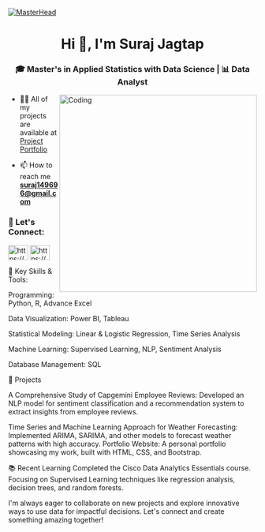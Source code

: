 [![MasterHead](https://klaxos.com/wp-content/uploads/2017/12/manufacturing-Industrialist.jpg)](https://rishavchanda.io)
<h1 align="center">Hi 👋, I'm Suraj Jagtap</h1>
<h3 align="center">🎓 Master's in Applied Statistics with Data Science | 📊 Data Analyst</h3>
<img align="right" alt="Coding" width="400" src="https://indoanalytica.com/static/images/data-science-5.gif">

- 👨‍💻 All of my projects are available at [Project Portfolio](https://suraj149696.github.io/Suraj-Data-Analyst/)

- 📫 How to reach me **suraj149696@gmail.com**

<h3 align="left">💬 Let's Connect:</h3>
<p align="left">
<a href="https://linkedin.com/in/https://www.linkedin.com/in/suraj-jagtap-data-analyst/" target="blank"><img align="center" src="https://raw.githubusercontent.com/rahuldkjain/github-profile-readme-generator/master/src/images/icons/Social/linked-in-alt.svg" alt="https://www.linkedin.com/in/suraj-jagtap-data-analyst/" height="30" width="40" /></a>
<a href="https://instagram.com/https://www.instagram.com/suraj_2026__/" target="blank"><img align="center" src="https://raw.githubusercontent.com/rahuldkjain/github-profile-readme-generator/master/src/images/icons/Social/instagram.svg" alt="https://www.instagram.com/suraj_2026__/" height="30" width="40" /></a>
</p>

🌟 Key Skills & Tools:

Programming: Python, R, Advance Excel

Data Visualization: Power BI, Tableau

Statistical Modeling: Linear & Logistic Regression, Time Series Analysis

Machine Learning: Supervised Learning, NLP, Sentiment Analysis

Database Management: SQL


🚀 Projects

A Comprehensive Study of Capgemini Employee Reviews: Developed an NLP model for sentiment classification and a recommendation system to extract insights from employee reviews.

Time Series and Machine Learning Approach for Weather Forecasting: Implemented ARIMA, SARIMA, and other models to forecast weather patterns with high accuracy.
Portfolio Website: A personal portfolio showcasing my work, built with HTML, CSS, and Bootstrap.


📚 Recent Learning
Completed the Cisco Data Analytics Essentials course.
Focusing on Supervised Learning techniques like regression analysis, decision trees, and random forests.




I'm always eager to collaborate on new projects and explore innovative ways to use data for impactful decisions. Let's connect and create something amazing together!

